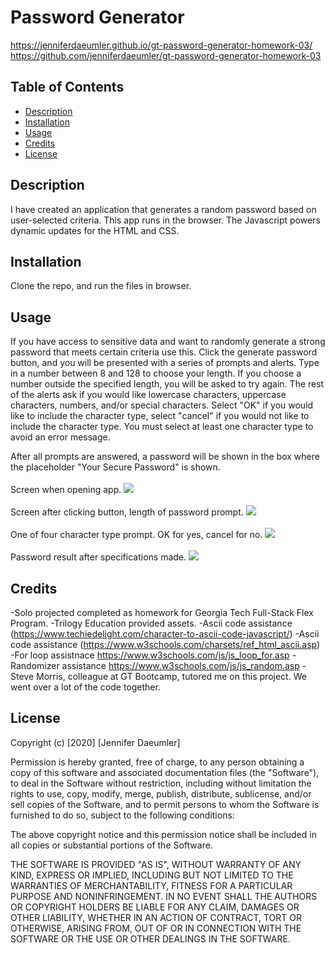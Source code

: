 # Password Generator
https://jenniferdaeumler.github.io/gt-password-generator-homework-03/
https://github.com/jenniferdaeumler/gt-password-generator-homework-03


## Table of Contents 
* [Description](#description)
* [Installation](#installation)
* [Usage](#usage)
* [Credits](#credits)
* [License](#license)


## Description 
I have created an application that generates a random password based on user-selected criteria. This app runs in the browser. The Javascript powers dynamic updates for the HTML and CSS. 

## Installation
Clone the repo, and run the files in browser. 

## Usage 
If you have access to sensitive data and want to randomly generate a strong password that meets certain criteria use this.  Click the generate password button, and you will be presented with a series of prompts and alerts. Type in a number between 8 and 128 to choose your length.  If you choose a number outside the specified length, you will be asked to try again. The rest of the alerts ask if you would like lowercase characters, uppercase characters, numbers, and/or special characters.  Select "OK" if you would like to include the character type, select "cancel" if you would not like to include the character type.  You must select at least one character type to avoid an error message.  

After all prompts are answered, a password will be shown in the box where the placeholder "Your Secure Password" is shown. <br>
<br>Screen when opening app.
<img src="https://i.imgur.com/LpJQayp.png">
<br><br>Screen after clicking button, length of password prompt.
<img src="https://i.imgur.com/sdc7KWO.png">
<br><br> One of four character type prompt.  OK for yes, cancel for no.
<img src="https://i.imgur.com/Rscaej4.png">
<br><br>Password result after specifications made.
<img src="https://i.imgur.com/1PD8MhE.png">

## Credits
-Solo projected completed as homework for Georgia Tech Full-Stack Flex Program. 
-Trilogy Education provided assets.
-Ascii code assistance (https://www.techiedelight.com/character-to-ascii-code-javascript/)
-Ascii code assistance (https://www.w3schools.com/charsets/ref_html_ascii.asp)
-For loop assistnace https://www.w3schools.com/js/js_loop_for.asp
-Randomizer assistance https://www.w3schools.com/js/js_random.asp
-Steve Morris, colleague at GT Bootcamp, tutored me on this project.  We went over a lot of the code together. 


## License
Copyright (c) [2020] [Jennifer Daeumler]

Permission is hereby granted, free of charge, to any person obtaining a copy of this software and associated documentation files (the "Software"), to deal in the Software without restriction, including without limitation the rights to use, copy, modify, merge, publish, distribute, sublicense, and/or sell copies of the Software, and to permit persons to whom the Software is furnished to do so, subject to the following conditions:

The above copyright notice and this permission notice shall be included in all copies or substantial portions of the Software.

THE SOFTWARE IS PROVIDED "AS IS", WITHOUT WARRANTY OF ANY KIND, EXPRESS OR IMPLIED, INCLUDING BUT NOT LIMITED TO THE WARRANTIES OF MERCHANTABILITY, FITNESS FOR A PARTICULAR PURPOSE AND NONINFRINGEMENT. IN NO EVENT SHALL THE AUTHORS OR COPYRIGHT HOLDERS BE LIABLE FOR ANY CLAIM, DAMAGES OR OTHER LIABILITY, WHETHER IN AN ACTION OF CONTRACT, TORT OR OTHERWISE, ARISING FROM, OUT OF OR IN CONNECTION WITH THE SOFTWARE OR THE USE OR OTHER DEALINGS IN THE SOFTWARE.

